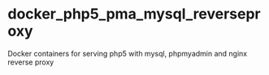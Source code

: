 # docker_php5_pma_mysql_reverseproxy
Docker containers for serving php5 with mysql, phpmyadmin and nginx reverse proxy
